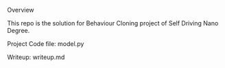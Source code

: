 Overview

This repo is the solution for Behaviour Cloning project of Self Driving Nano Degree.

Project Code file: model.py

Writeup: writeup.md
